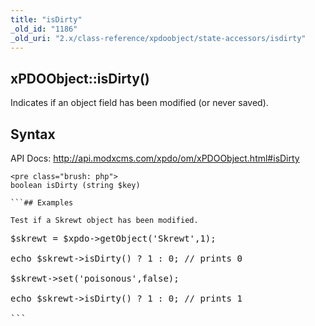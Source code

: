 ```yaml
---
title: "isDirty"
_old_id: "1186"
_old_uri: "2.x/class-reference/xpdoobject/state-accessors/isdirty"
---
```


## xPDOObject::isDirty()

Indicates if an object field has been modified (or never saved).

## Syntax

API Docs: <http://api.modxcms.com/xpdo/om/xPDOObject.html#isDirty>

```
<pre class="brush: php">
boolean isDirty (string $key)

```## Examples

Test if a Skrewt object has been modified.

```
<pre class="brush: php">
$skrewt = $xpdo->getObject('Skrewt',1);

echo $skrewt->isDirty() ? 1 : 0; // prints 0

$skrewt->set('poisonous',false);

echo $skrewt->isDirty() ? 1 : 0; // prints 1

```